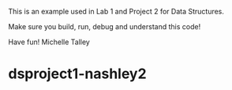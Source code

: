 This is an example used in Lab 1 and Project 2 for Data Structures.

Make sure you build, run, debug and understand this code!

Have fun!  Michelle Talley

# dsproject1-nashley2
